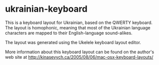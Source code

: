 ukrainian-keyboard
==================

This is a keyboard layout for Ukrainian, based on the QWERTY keyboard. The layout is homophonic, meaning that most of the Ukrainian language characters are mapped to their English-language sound-alikes. 

The layout was generated using the Ukelele keyboard layout editor.

More information about this keyboard layout can be found on the author's web site at http://kinasevych.ca/2005/08/06/mac-osx-keyboard-layouts/
